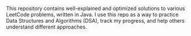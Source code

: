 This repository contains well-explained and optimized solutions to various LeetCode problems, written in Java.
I use this repo as a way to practice Data Structures and Algorithms (DSA), track my progress, and help others understand different approaches.
